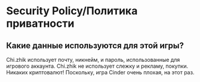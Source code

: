 # Security Policy/Политика приватности

## Какие данные используются для этой игры?
Chi.zhik использует почту, никнейм, и пароль,
использованные для игрового аккаунта. 
Chi.zhik не использует слежку и рекламу, покупки.
Никаких криптовалют! Поскольку, игра Cinder очень
плохая, на этот раз.

